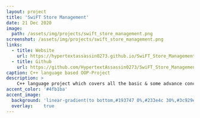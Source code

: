 ```yaml
---
layout: project
title: 'SwiFT Store Management'
date: 21 Dec 2020
image:  
  path: /assets/img/projects/swift_store_management.png
screenshot: /assets/img/projects/swift_store_management.png
links:
  - title: Website
    url: https://hypertextassassin0273.github.io/SwiFT_Store_Management-OOP_Project
  - title: Github
    url: https://github.com/HypertextAssassin0273/SwiFT_Store_Management-OOP_Project
caption: C++ language based OOP-Project
description: >
    C++ language project which covers all the basic & some advance concepts of OOP & C++11, using DevC++ Compiler.<br>
accent_color: '#4fb1ba'
accent_image:
  background: 'linear-gradient(to bottom,#193747 0%,#233e4c 30%,#3c929e 50%,#d5d5d4 70%,#cdccc8 100%)'
  overlay:    true
---
```

